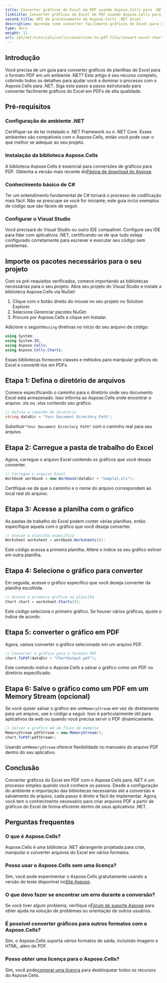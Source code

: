 ```yaml
---
title: Converter gráficos do Excel em PDF usando Aspose.Cells para .NET
linktitle: Converter gráficos do Excel em PDF usando Aspose.Cells para .NET
second_title: API de processamento do Aspose.Cells .NET Excel
description: Aprenda como converter facilmente gráficos do Excel para o formato PDF no .NET usando Aspose.Cells. Nosso guia passo a passo abrange pré-requisitos, configuração, exemplos de código e FAQs.
type: docs
weight: 11
url: /pt/net/tutorials/cells/conversion-to-pdf-file/convert-excel-charts-to-pdf/
---
```

## Introdução

Você precisa de um guia para converter gráficos de planilhas do Excel para o formato PDF em um ambiente .NET? Este artigo é seu recurso completo, cobrindo todos os detalhes para ajudar você a dominar o processo com o Aspose.Cells para .NET. Siga este passo a passo estruturado para converter facilmente gráficos do Excel em PDFs de alta qualidade.

## Pré-requisitos

### Configuração do ambiente .NET
Certifique-se de ter instalado o .NET Framework ou o .NET Core. Esses ambientes são compatíveis com o Aspose.Cells, então você pode usar o que melhor se adequar ao seu projeto.

### Instalação da biblioteca Aspose.Cells
 A biblioteca Aspose.Cells é essencial para conversões de gráficos para PDF. Obtenha a versão mais recente do[Página de download do Aspose](https://releases.aspose.com/cells/net/).

### Conhecimento básico de C#
Ter um entendimento fundamental de C# tornará o processo de codificação mais fácil. Não se preocupe se você for iniciante; este guia inclui exemplos de código que são fáceis de seguir.

### Configurar o Visual Studio
Você precisará do Visual Studio ou outro IDE compatível. Configure seu IDE para lidar com aplicativos .NET, certificando-se de que tudo esteja configurado corretamente para escrever e executar seu código sem problemas.

## Importe os pacotes necessários para o seu projeto

Com os pré-requisitos verificados, comece importando as bibliotecas necessárias para o seu projeto. Abra seu projeto do Visual Studio e instale a biblioteca Aspose.Cells via NuGet:

1. Clique com o botão direito do mouse no seu projeto no Solution Explorer.
2. Selecione Gerenciar pacotes NuGet.
3. Procure por Aspose.Cells e clique em Instalar.

 Adicione o seguinte`using` diretivas no início do seu arquivo de código:

```csharp
using System;
using System.IO;
using Aspose.Cells;
using Aspose.Cells.Charts;
```

Essas bibliotecas fornecem classes e métodos para manipular gráficos do Excel e convertê-los em PDFs.

## Etapa 1: Defina o diretório de arquivos

Comece especificando o caminho para o diretório onde seu documento Excel está armazenado. Isso informa ao Aspose.Cells onde encontrar o arquivo .xls ou .xlsx contendo seu gráfico.

```csharp
// Defina o caminho do diretório
string dataDir = "Your Document Directory Path";
```

 Substituir`"Your Document Directory Path"` com o caminho real para seu arquivo.

## Etapa 2: Carregue a pasta de trabalho do Excel

Agora, carregue o arquivo Excel contendo os gráficos que você deseja converter.

```csharp
// Carregue o arquivo Excel
Workbook workbook = new Workbook(dataDir + "Sample1.xls");
```

Certifique-se de que o caminho e o nome do arquivo correspondem ao local real do arquivo.

## Etapa 3: Acesse a planilha com o gráfico

As pastas de trabalho do Excel podem conter várias planilhas, então especifique aquela com o gráfico que você deseja converter.

```csharp
// Acesse a planilha específica
Worksheet worksheet = workbook.Worksheets[0];
```

Este código acessa a primeira planilha. Altere o índice se seu gráfico estiver em outra planilha.

## Etapa 4: Selecione o gráfico para converter

Em seguida, acesse o gráfico específico que você deseja converter da planilha escolhida.

```csharp
// Acesse o primeiro gráfico na planilha
Chart chart = worksheet.Charts[0];
```

Este código seleciona o primeiro gráfico. Se houver vários gráficos, ajuste o índice de acordo.

## Etapa 5: converter o gráfico em PDF

Agora, vamos converter o gráfico selecionado em um arquivo PDF.

```csharp
// Converter o gráfico para o formato PDF
chart.ToPdf(dataDir + "ChartOutput.pdf");
```

Este comando instrui o Aspose.Cells a salvar o gráfico como um PDF no diretório especificado.

## Etapa 6: Salve o gráfico como um PDF em um Memory Stream (opcional)

 Se você quiser salvar o gráfico em um`MemoryStream` em vez de diretamente para um arquivo, use o código a seguir. Isso é particularmente útil para aplicativos da web ou quando você precisa servir o PDF dinamicamente.

```csharp
// Salvar o gráfico em um fluxo de memória
MemoryStream pdfStream = new MemoryStream();
chart.ToPdf(pdfStream);
```

 Usando um`MemoryStream` oferece flexibilidade no manuseio do arquivo PDF dentro do seu aplicativo.

## Conclusão

Converter gráficos do Excel em PDF com o Aspose.Cells para .NET é um processo simples quando você conhece os passos. Desde a configuração do ambiente e importação das bibliotecas necessárias até a conversão e salvamento do arquivo, cada passo é direto e fácil de implementar. Agora, você tem o conhecimento necessário para criar arquivos PDF a partir de gráficos do Excel de forma eficiente dentro de seus aplicativos .NET.

## Perguntas frequentes

### O que é Aspose.Cells?

Aspose.Cells é uma biblioteca .NET abrangente projetada para criar, manipular e converter arquivos do Excel em vários formatos.

### Posso usar o Aspose.Cells sem uma licença?

 Sim, você pode experimentar o Aspose.Cells gratuitamente usando a versão de teste disponível no[Site Aspose](https://releases.aspose.com/cells/net/).

### O que devo fazer se encontrar um erro durante a conversão?

 Se você tiver algum problema, verifique o[Fórum de suporte Aspose](https://forum.aspose.com/c/cells/9) para obter ajuda na solução de problemas ou orientação de outros usuários.

### É possível converter gráficos para outros formatos com o Aspose.Cells?

Sim, o Aspose.Cells suporta vários formatos de saída, incluindo imagens e HTML, além de PDF.

### Posso obter uma licença para o Aspose.Cells?

 Sim, você pode[comprar uma licença](https://purchase.conholdate.com/buy) para desbloquear todos os recursos do Aspose.Cells.